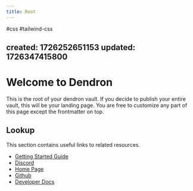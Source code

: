 ```yaml
---
title: Root
---
```


#css #tailwind-css

created: 1726252651153
updated: 1726347415800
---


# Welcome to Dendron

This is the root of your dendron vault. If you decide to publish your entire vault, this will be your landing page. You are free to customize any part of this page except the frontmatter on top.

## Lookup

This section contains useful links to related resources.

-   [Getting Started Guide](https://link.dendron.so/6b25)
-   [Discord](https://link.dendron.so/6b23)
-   [Home Page](https://wiki.dendron.so/)
-   [Github](https://link.dendron.so/6b24)
-   [Developer Docs](https://docs.dendron.so/)